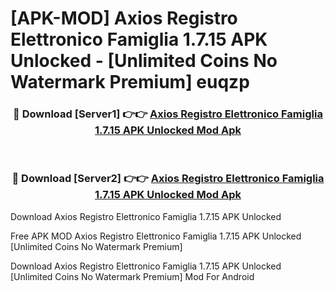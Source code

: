 # [APK-MOD] Axios Registro Elettronico Famiglia 1.7.15 APK Unlocked - [Unlimited Coins No Watermark Premium] euqzp



<div align="center">
<h3>🔴 Download [Server1] 👉👉 <a href="https://momento.my/?title=Axios_Registro_Elettronico_Famiglia_1.7.15_APK_Unlocked">Axios Registro Elettronico Famiglia 1.7.15 APK Unlocked Mod Apk</a></h3><br>

<h3>🔴 Download [Server2] 👉👉 <a href="https://momento.my/?title=Axios_Registro_Elettronico_Famiglia_1.7.15_APK_Unlocked">Axios Registro Elettronico Famiglia 1.7.15 APK Unlocked Mod Apk</a></h3>
</div>



Download Axios Registro Elettronico Famiglia 1.7.15 APK Unlocked 

Free APK MOD Axios Registro Elettronico Famiglia 1.7.15 APK Unlocked [Unlimited Coins No Watermark Premium]

Download Axios Registro Elettronico Famiglia 1.7.15 APK Unlocked [Unlimited Coins No Watermark Premium] Mod For Android
